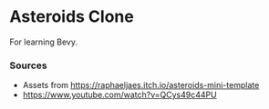 # Asteroids Clone
For learning Bevy.

### Sources
* Assets from https://raphaeljaes.itch.io/asteroids-mini-template
* https://www.youtube.com/watch?v=QCys49c44PU 
